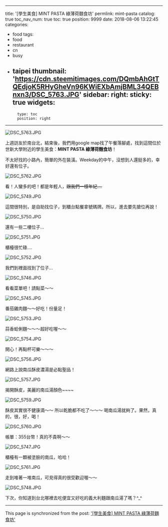 
---
title: '[學生美食] MINT PASTA 綠薄荷麵食坊'
permlink: mint-pasta
catalog: true
toc_nav_num: true
toc: true
position: 9999
date: 2018-08-06 13:22:45
categories:
- food
tags:
- food
- restaurant
- cn
- busy
- taipei
thumbnail: 'https://cdn.steemitimages.com/DQmbAhGtTQEdjoK5RHyGheVn96KWiEXbAmjBML34QEBnxn3/DSC_5763.JPG'
sidebar:
    right:
        sticky: true
widgets:
    -
        type: toc
        position: right
---


![DSC_5763.JPG](https://cdn.steemitimages.com/DQmbAhGtTQEdjoK5RHyGheVn96KWiEXbAmjBML34QEBnxn3/DSC_5763.JPG)

上週訪友於南台北，結束後，我們用google map找了午餐落腳處，找到這間位於世新大學附近的學生美食：**MINT PASTA 綠薄荷麵食坊**！

不太好找的小路內，簡單的外在裝潢。Weekday的中午，沒想到人還挺多的，幸好還有位子。

![DSC_5762.JPG](https://cdn.steemitimages.com/DQmVFeyx6jvP1AkhXZJc2c6hj1MC3Dc1WApD53LYHzZDRNQ/DSC_5762.JPG)

看！人蠻多的吧！都是年輕人，<del>跟我們一樣年紀....</del>

![DSC_5749.JPG](https://cdn.steemitimages.com/DQmd7yexH7KZegm42ayYScgM3b5N8XybQgQMSAyJodNd9KU/DSC_5749.JPG)

這間很特別，是自助找位子，到櫃台點餐拿號碼牌。所以，進去要先搶位再說！

![DSC_5750.JPG](https://cdn.steemitimages.com/DQmUasv2ntG6Src6D8m8yAV5hxKgvCcpfy4bkD5h5Grtj1w/DSC_5750.JPG)

還有一些二樓位子...

![DSC_5751.JPG](https://cdn.steemitimages.com/DQmXMZLxtBkTiovXTMcRecJGCyPRsvRCqdTibisZQMLvLv8/DSC_5751.JPG)

櫃檯很忙碌....

![DSC_5752.JPG](https://cdn.steemitimages.com/DQmbEkpAvuDajwEKyfFA73cJYXejEdsLKLEVWVkvN5b7bbN/DSC_5752.JPG)

我們到裡面找到了位子...

![DSC_5746.JPG](https://cdn.steemitimages.com/DQmfBbu1MKisEjkz2uUXTTgT7AZzfdFnFX3eXUYFrrUPbB2/DSC_5746.JPG)

看看菜單吧！請點菜～～

![DSC_5745.JPG](https://cdn.steemitimages.com/DQmSf4HkWjLZVqKMmBLBXnjNougFbuw7o4GYAnwiEumFYfw/DSC_5745.JPG)

番茄雞肉麵～～好吃！份量足！

![DSC_5753.JPG](https://cdn.steemitimages.com/DQmZurzEwBp8twUiRNx6shDKxGHsUndf3qKzqxw4S3MKEEF/DSC_5753.JPG)

蒜香蛤俐麵～～～超好吃喔～～

![DSC_5754.JPG](https://cdn.steemitimages.com/DQmYLrgX46ioJEm4LtuCW9MWZXTHKxXGD4kb5mbkGn3V33a/DSC_5754.JPG)

開心！再點杯可樂～～～

![DSC_5756.JPG](https://cdn.steemitimages.com/DQmcRxa2XkEAs6MWYiAzqbwFgx6isVVXw3sNNhpFeK2Y1oa/DSC_5756.JPG)

網路上說南瓜酥皮濃湯是必點聖品！

![DSC_5757.JPG](https://cdn.steemitimages.com/DQmdP3XovXBjhv79DHgCiJ3wWdWhtHxFKGkeqNo8bTYxB5G/DSC_5757.JPG)

揭開酥皮，美麗的南瓜湯顏色~~~~

![DSC_5759.JPG](https://cdn.steemitimages.com/DQmfPTWqHh71c2okM9DXsWTKjX2VE1V8zYjEaHbngEHjQy7/DSC_5759.JPG)

酥皮其實很不健康滴～～ 所以乾脆都不吃了～～～ 喝南瓜湯就夠了。果然，真的，很，好，喝！

![DSC_5760.JPG](https://cdn.steemitimages.com/DQmSQSmWr4P3dypWVkvfw17Zpt24mJfXJbo3G881tfGyeew/DSC_5760.JPG)

帳單：355台幣！真的不貴啊～～

![DSC_5747.JPG](https://cdn.steemitimages.com/DQmR1Mvpsbt8i6CzFRqYGdeiPkbWMt1ocuxtLsVqD8aGpUw/DSC_5747.JPG)

櫃檯有一顆被塗臉的南瓜，哈哈！

![DSC_5761.JPG](https://cdn.steemitimages.com/DQmNS81QG7KveZq9aTfbT1rK1nu6ohn8z4TpTCw99TaEY6s/DSC_5761.JPG)

走到堆著一堆南瓜，可見得真的很受歡迎喔～～

![DSC_5748.JPG](https://cdn.steemitimages.com/DQmSPwVXB4s4wfmi5rU6SAG2pgKfTQN6svksW9GMXS4ptGP/DSC_5748.JPG)

下次，你知道到台北哪裡去吃便宜又好吃的義大利麵跟南瓜湯了嗎？^_^



- - -

This page is synchronized from the post: ['[學生美食] MINT PASTA 綠薄荷麵食坊'](https://steemit.com/@deanliu/mint-pasta)
